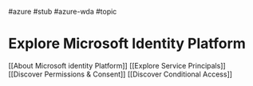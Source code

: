 #azure #stub #azure-wda #topic

# Explore Microsoft Identity Platform
[[About Microsoft identity Platform]]
[[Explore Service Principals]]
[[Discover Permissions & Consent]]
[[Discover Conditional Access]]